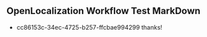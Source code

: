 ## OpenLocalization Workflow Test MarkDown
* cc86153c-34ec-4725-b257-ffcbae994299 thanks!

<!--HONumber=Aug16_HO1-->


